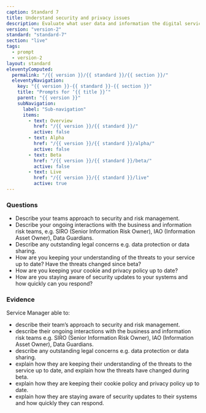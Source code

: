 ```yaml
---
caption: Standard 7
title: Understand security and privacy issues
description: Evaluate what user data and information the digital service will be providing or storing and address the security level, legal responsibilities, privacy issues and risks associated with the service (consulting with experts where appropriate).
version: "version-2"
standard: "standard-7"
section: "live"
tags:
  - prompt
  - version-2
layout: standard
eleventyComputed:
  permalink: "/{{ version }}/{{ standard }}/{{ section }}/"
  eleventyNavigation:
    key: "{{ version }}-{{ standard }}-{{ section }}"
    title: "Prompts for ‘{{ title }}’"
    parent: "{{ version }}"
    subNavigation:
      label: "Sub-navigation"
      items:
        - text: Overview
          href: "/{{ version }}/{{ standard }}/"
          active: false
        - text: Alpha
          href: "/{{ version }}/{{ standard }}/alpha/"
          active: false
        - text: Beta
          href: "/{{ version }}/{{ standard }}/beta/"
          active: false
        - text: Live
          href: "/{{ version }}/{{ standard }}/live"
          active: true
---
```


### Questions

- Describe your teams approach to security and risk management.
- Describe your ongoing interactions with the business and information risk teams, e.g. SIRO (Senior Information Risk Owner), IAO (Information Asset Owner), Data Guardians.
- Describe any outstanding legal concerns e.g. data protection or data sharing.
- How are you keeping your understanding of the threats to your service up to date? Have the threats changed since beta?
- How are you keeping your cookie and privacy policy up to date?
- How are you staying aware of security updates to your systems and how quickly can you respond?

### Evidence

Service Manager able to:

- describe their team’s approach to security and risk management.
- describe their ongoing interactions with the business and information risk teams e.g. SIRO (Senior Information Risk Owner), IAO (Information Asset Owner), Data Guardians.
- describe any outstanding legal concerns e.g. data protection or data sharing.
- explain how they are keeping their understanding of the threats to the service up to date, and explain how the threats have changed during beta.
- explain how they are keeping their cookie policy and privacy policy up to date.
- explain how they are staying aware of security updates to their systems and how quickly they can respond.

